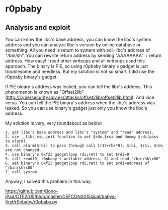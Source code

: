 # r0pbaby
## Analysis and exploit
You can know the libc's base address, you can know the libc's system address and you can analyze libc's version by online database or something.
All you need is return to system with edi=libc's address of "/bin/sh". You can rewrite return address by sending "AAAAAAAA" +  return address. How easy! I read other writeups and all writeups used this approach. 
The binary is PIE, so using r0pbaby binary's gadget is just troublesome and needless. But my solution is not so smart. I did use the r0pbaby binary's gadget.

If PIE binary's address was leaked, you can tell the libc's address. This phenomenon is known as "Offset2lib"(http://cybersecurity.upv.es/attacks/offset2lib/offset2lib.html).
And vice versa. You can tell the PIE binary's address when the libc's address was leaked.
So you can use binary's gadget just only you know the libc's address.

My solution is very, very roundabout as below:

    1. get libc's base address and libc's "system" and "read" address.
    2. use __libc_csu_init function to set $rdx,$rsi and dummy $rdi(pass to alarm)
    3. call alarm($rdi) to pass through call [r12+rbx*8]. $rdi, $rsi, $rdx are not changed.
    4. use binary's 0xf23 gadget(pop rdi;ret) to set $rdi=0
    5. call read(0, r0pbaby's writable address, 8) and read "/bin/sh\x00"
    6. set binary's 0xf23 gadget(pop rdi;ret) to set $rdi=address of "/bin/sh\x00"
    7. call system

Anyway, I solved this problem in this way.

https://github.com/Bono-iPad/CTF2015/blob/master/DEFCON2015Qual/babys-first/r0pbaby/r0pbaby.py

